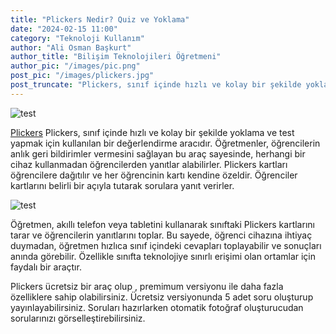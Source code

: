 ```yaml
---
title: "Plickers Nedir? Quiz ve Yoklama"
date: "2024-02-15 11:00"
category: "Teknoloji Kullanım"
author: "Ali Osman Başkurt"
author_title: "Bilişim Teknolojileri Öğretmeni"
author_pic: "/images/pic.png"
post_pic: "/images/plickers.jpg"
post_truncate: "Plickers, sınıf içinde hızlı ve kolay bir şekilde yoklama ve test yapmak için kullanılan bir değerlendirme aracıdır."
---
```


![test](/images/plickers.jpg)

[Plickers](https://www.plickers.com/) Plickers, sınıf içinde hızlı ve kolay bir şekilde yoklama ve test yapmak için kullanılan bir değerlendirme aracıdır. Öğretmenler, öğrencilerin anlık geri bildirimler vermesini sağlayan bu araç sayesinde, herhangi bir cihaz kullanmadan öğrencilerden yanıtlar alabilirler. Plickers kartları öğrencilere dağıtılır ve her öğrencinin kartı kendine özeldir. Öğrenciler kartlarını belirli bir açıyla tutarak sorulara yanıt verirler.

![test](/images/plickers2.png)

Öğretmen, akıllı telefon veya tabletini kullanarak sınıftaki Plickers kartlarını tarar ve öğrencilerin yanıtlarını toplar. Bu sayede, öğrenci cihazına ihtiyaç duymadan, öğretmen hızlıca sınıf içindeki cevapları toplayabilir ve sonuçları anında görebilir. Özellikle sınıfta teknolojiye sınırlı erişimi olan ortamlar için faydalı bir araçtır.

Plickers ücretsiz bir araç olup , premimum versiyonu ile daha fazla özelliklere sahip olabilirsiniz. Ücretsiz versiyonunda 5 adet soru oluşturup yayınlayabilirsiniz. Soruları hazırlarken otomatik fotoğraf oluşturucudan sorularınızı görselleştirebilirsiniz.
